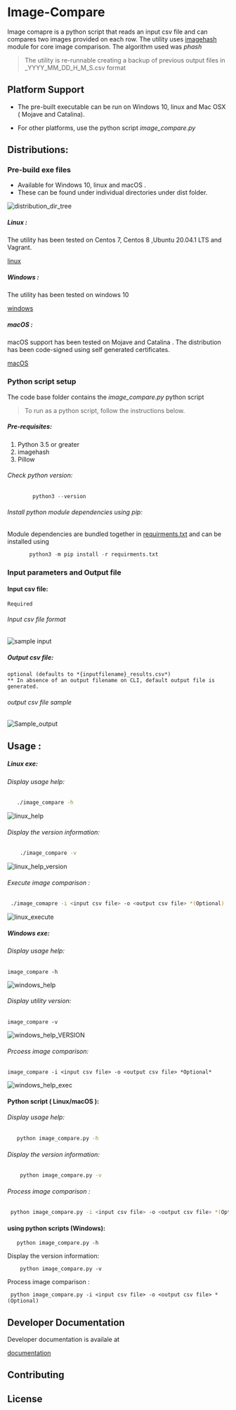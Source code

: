 # Image-Compare

Image comapre is a python script that reads an input csv file and can compares two images provided on each row. 
The utility uses [imagehash](https://pypi.org/project/ImageHash/) module for core image comparison.
The algorithm used was *phash*
> The utility is re-runnable creating a backup of previous output files in <filename>_YYYY_MM_DD_H_M_S.csv format

## Platform Support
- The pre-built executable can be run on Windows 10, linux and Mac OSX ( Mojave and Catalina). 

- For other platforms, use the python script *image_compare.py*
## Distributions:

### Pre-build exe files
- Available for Windows 10, linux and macOS .
- These can be found under individual directories under dist folder. 

![distribution_dir_tree](resources/dist_dir_tree.PNG)

##### Linux : 
The utility has been tested on Centos 7, Centos 8 ,Ubuntu 20.04.1 LTS and Vagrant.

[linux](dist/linux/image_compare)
##### Windows : 
The utility has been tested on windows 10

[windows](dist/windows/image_compare.exe)
##### macOS :
macOS support has been tested on Mojave and Catalina . 
The distribution has been code-signed using self generated certificates.

[macOS](dirs/../dist/mac/image_compare)

###  Python script setup
The code base folder contains the *image_compare.py* python script 

> To run as a python script, follow the instructions below.

##### Pre-requisites:
1. Python 3.5 or greater
2. imagehash
3. Pillow
###### Check python version:
``` python
        python3 --version
```
###### Install python module dependencies using pip:
Module dependencies are  bundled together in [requirments.txt](requirments.txt) and can be installed using 
```python
       python3 -m pip install -r requirments.txt
```

### Input parameters and Output file
#### Input csv file: 
    Required 
###### Input csv file format

![sample input](./resources/Sample_input.PNG)

##### Output csv file: 
    optional (defaults to *{inputfilename}_results.csv*)
    ** In absence of an output filename on CLI, default output file is generated.
###### output csv file sample
![Sample_output](./resources/Sample_output.PNG)

## Usage :
##### Linux exe:
###### Display usage help:

```bash
   ./image_compare -h
```
![linux_help](./resources/linux_help.png)
###### Display the version information:
```bash 
    ./image_compare -v
```
![linux_help_version](./resources/linux_version.png)
###### Execute image comparison :
```bash
 ./image_comapre -i <input csv file> -o <output csv file> *(Optional)
```
![linux_execute](./resources/linux_execute.png)


##### Windows exe:
###### Display usage help:
``` dos
image_compare -h
```
![windows_help](./resources/windows_help.png)
###### Display utility version:
```dos
image_compare -v
```
![windows_help_VERSION](./resources/windows_version.png)
###### Prcoess image comparison:
```dos
image_compare -i <input csv file> -o <output csv file> *Optional*
```
![windows_help_exec](./resources/windows_execution.png)


#### Python script ( Linux/macOS ):
###### Display usage help:
```bash
   python image_compare.py -h
```
###### Display the version information:
```bash 
    python image_compare.py -v
```
###### Process image comparison :
```bash
 python image_compare.py -i <input csv file> -o <output csv file> *(Optional)
```

#### using python scripts (Windows):
```dos
   python image_compare.py -h
```
Display the version information:
```dos 
    python image_compare.py -v
```
Process image comparison :
```dos
 python image_compare.py -i <input csv file> -o <output csv file> *(Optional)
```


## Developer Documentation
Developer documentation is availale at

[documentation](https://htmlpreview.github.io/?https://github.com/abs13/Image-Compare/blob/master/html/image_compare.html)

## Contributing

## License
